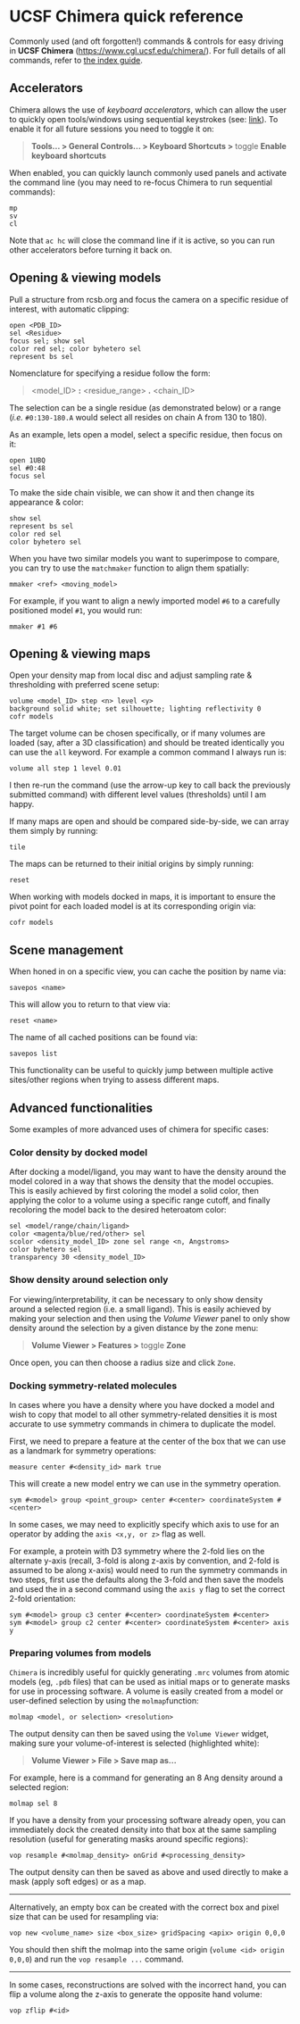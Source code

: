 
# UCSF Chimera quick reference

Commonly used (and oft forgotten!) commands & controls for easy driving in **UCSF Chimera** (https://www.cgl.ucsf.edu/chimera/). For full details of all commands, refer to [the index guide](https://www.cgl.ucsf.edu/chimera/current/docs/UsersGuide/framecommand.html).

## Accelerators 
Chimera allows the use of *keyboard accelerators*, which can allow the user to quickly open tools/windows using sequential keystrokes (see: [link](https://www.cgl.ucsf.edu/chimera/docs/ContributedSoftware/accelerators/alist.html)). To enable it for all future sessions you need to toggle it on:

> **Tools... > General Controls... > Keyboard Shortcuts >**  toggle **Enable keyboard shortcuts**

When enabled, you can quickly launch commonly used panels and activate the command line (you may need to re-focus Chimera to run sequential commands):

    mp
    sv
    cl

Note that `ac hc` will close the command line if it is active, so you can run other accelerators before turning it back on.

## Opening & viewing models
Pull a structure from rcsb.org and focus the camera on a specific residue of interest, with automatic clipping:

    open <PDB_ID>
    sel <Residue>
    focus sel; show sel
    color red sel; color byhetero sel
    represent bs sel 

Nomenclature for specifying a residue follow the form: 

> <model_ID> **:** <residue_range> **.** <chain_ID>

The selection can be a single residue (as demonstrated below) or a range (*i.e.* `#0:130-180.A` would select all resides on chain A from 130 to 180).

As an example, lets open a model, select a specific residue, then focus on it:

    open 1UBQ
    sel #0:48
    focus sel 

To make the side chain visible, we can show it and then change its appearance & color:

    show sel 
    represent bs sel 
    color red sel 
    color byhetero sel 

When you have two similar models you want to superimpose to compare, you can try to use the `matchmaker` function to align them spatially:

    mmaker <ref> <moving_model>

For example, if you want to align a newly imported model `#6` to a carefully positioned model `#1`, you would run:

    mmaker #1 #6


## Opening & viewing maps

Open your density map from local disc and adjust sampling rate & thresholding with preferred scene setup:

    volume <model_ID> step <n> level <y>
    background solid white; set silhouette; lighting reflectivity 0
    cofr models

The target volume can be chosen specifically, or if many volumes are loaded (say, after a 3D classification) and should be treated identically you can use the `all` keyword. For example a common command I always run is:

    volume all step 1 level 0.01 

I then re-run the command (use the arrow-up key to call back the previously submitted command) with different level values (thresholds) until I am happy. 

If many maps are open and should be compared side-by-side, we can array them simply by running:

    tile 

The maps can be returned to their initial origins by simply running:

    reset 

When working with models docked in maps, it is important to ensure the pivot point for each loaded model is at its corresponding origin via:

    cofr models

## Scene management

When honed in on a specific view, you can cache the position by name via:

    savepos <name>

This will allow you to return to that view via:

    reset <name> 

The name of all cached positions can be found via:

    savepos list 
This functionality can be useful to quickly jump between multiple active sites/other regions when trying to assess different maps. 

## Advanced functionalities

Some examples of more advanced uses of chimera for specific cases:

### Color density by docked model
After docking a model/ligand, you may want to have the density around the model colored in a way that shows the density that the model occupies. This is easily achieved by first coloring the model a solid color, then applying the color to a volume using a specific range cutoff, and finally recoloring the model back to the desired heteroatom color:

    sel <model/range/chain/ligand>
    color <magenta/blue/red/other> sel 
    scolor <density_model_ID> zone sel range <n, Angstroms>
    color byhetero sel 
    transparency 30 <density_model_ID>

### Show density around selection only
For viewing/interpretability, it can be necessary to only show density around a selected region (i.e. a small ligand). This is easily achieved by making your selection and then using the *Volume Viewer* panel to only show density around the selection by a given distance by the zone menu:

> **Volume Viewer > Features >** toggle  **Zone**

Once open, you can then choose a radius size and click `Zone`. 

### Docking symmetry-related molecules 
In cases where you have a density where you have docked a model and wish to copy that model to all other symmetry-related densities it is most accurate to use symmetry commands in chimera to duplicate the model.

First, we need to prepare a feature at the center of the box that we can use as a landmark for symmetry operations:

    measure center #<density_id> mark true
This will create a new model entry we can use in the symmetry operation. 

    sym #<model> group <point_group> center #<center> coordinateSystem #<center> 

 In some cases, we may need to explicitly specify which axis to use for an operator by adding the `axis <x,y, or z>` flag as well. 

For example, a protein with D3 symmetry where the 2-fold lies on the alternate y-axis (recall, 3-fold is along z-axis by convention, and 2-fold is assumed to be along x-axis) would need to run the symmetry commands in two steps, first use the defaults along the 3-fold and then save the models and used the in a second command using the `axis y` flag to set the correct 2-fold orientation:

    sym #<model> group c3 center #<center> coordinateSystem #<center>
    sym #<model> group c2 center #<center> coordinateSystem #<center> axis y

### Preparing volumes from models 
`Chimera` is incredibly useful for quickly generating `.mrc` volumes from atomic models (eg, `.pdb` files) that can be used as initial maps or to generate masks for use in processing software. A volume is easily created from a model or user-defined selection by using the `molmap`function:

    molmap <model, or selection> <resolution>

The output density can then be saved using the `Volume Viewer` widget, making sure your volume-of-interest is selected (highlighted white):

> **Volume Viewer > File > Save map as...**

For example, here is a command for generating an 8 Ang density around a selected region:

    molmap sel 8

If you have a density from your processing software already open, you can immediately dock the created density into that box at the same sampling resolution (useful for generating masks around specific regions):

    vop resample #<molmap_density> onGrid #<processing_density>

The output density can then be saved as above and used directly to make a mask (apply soft edges) or as a map. 

---
Alternatively, an empty box can be created with the correct box and pixel size that can be used for resampling via:
```
vop new <volume_name> size <box_size> gridSpacing <apix> origin 0,0,0
```
You should then shift the molmap into the same origin (`volume <id> origin 0,0,0`) and run the `vop resample ...` command.

--- 
In some cases, reconstructions are solved with the incorrect hand, you can flip a volume along the z-axis to generate the opposite hand volume:
```
vop zflip #<id>
```